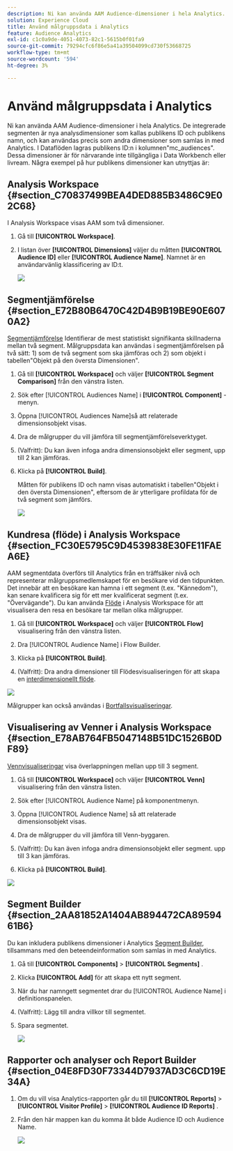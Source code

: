 ```yaml
---
description: Ni kan använda AAM Audience-dimensioner i hela Analytics. De integrerade segmenten är nya analysdimensioner som kallas publikens ID och publikens namn, och kan användas precis som andra dimensioner som samlas in med Analytics. I Dataflöden lagras publikens ID:n i kolumnen"mc_audiences". Dessa dimensioner är för närvarande inte tillgängliga i Data Workbench eller livream. Några exempel på hur publikens dimensioner kan utnyttjas är
solution: Experience Cloud
title: Använd målgruppsdata i Analytics
feature: Audience Analytics
exl-id: c1c0a9de-4051-4073-82c1-5615b0f01fa9
source-git-commit: 79294cfc6f86e5a41a39504099cd730f53668725
workflow-type: tm+mt
source-wordcount: '594'
ht-degree: 3%

---
```


# Använd målgruppsdata i Analytics

Ni kan använda AAM Audience-dimensioner i hela Analytics. De integrerade segmenten är nya analysdimensioner som kallas publikens ID och publikens namn, och kan användas precis som andra dimensioner som samlas in med Analytics. I Dataflöden lagras publikens ID:n i kolumnen&quot;mc_audiences&quot;. Dessa dimensioner är för närvarande inte tillgängliga i Data Workbench eller livream. Några exempel på hur publikens dimensioner kan utnyttjas är:

## Analysis Workspace {#section_C70837499BEA4DED885B3486C9E02C68}

I Analysis Workspace visas AAM som två dimensioner.

1. Gå till **[!UICONTROL Workspace]**.
1. I listan över **[!UICONTROL Dimensions]** väljer du måtten **[!UICONTROL Audience ID]** eller **[!UICONTROL Audience Name]**. Namnet är en användarvänlig klassificering av ID:t.

   ![](assets/aw-mcaudiences.png)

## Segmentjämförelse {#section_E72B80B6470C42D4B9B19BE90E6070A2}

[Segmentjämförelse](https://experienceleague.adobe.com/docs/analytics/analyze/analysis-workspace/panels/segment-comparison/segment-comparison.html) Identifierar de mest statistiskt signifikanta skillnaderna mellan två segment. Målgruppsdata kan användas i segmentjämförelsen på två sätt: 1) som de två segment som ska jämföras och 2) som objekt i tabellen&quot;Objekt på den översta Dimensionen&quot;.

1. Gå till **[!UICONTROL Workspace]** och väljer **[!UICONTROL Segment Comparison]** från den vänstra listen.

1. Sök efter [!UICONTROL Audiences Name] i **[!UICONTROL Component]** -menyn.

1. Öppna [!UICONTROL Audiences Name]så att relaterade dimensionsobjekt visas.
1. Dra de målgrupper du vill jämföra till segmentjämförelseverktyget.
1. (Valfritt): Du kan även infoga andra dimensionsobjekt eller segment, upp till 2 kan jämföras.
1. Klicka på **[!UICONTROL Build]**.

   Måtten för publikens ID och namn visas automatiskt i tabellen&quot;Objekt i den översta Dimensionen&quot;, eftersom de är ytterligare profildata för de två segment som jämförs.

   ![](assets/aud-segcompare.png)

## Kundresa (flöde) i Analysis Workspace {#section_FC30E5795C9D4539838E30FE11FAEA6E}

AAM segmentdata överförs till Analytics från en träffsäker nivå och representerar målgruppsmedlemskapet för en besökare vid den tidpunkten. Det innebär att en besökare kan hamna i ett segment (t.ex. &quot;Kännedom&quot;), kan senare kvalificera sig för ett mer kvalificerat segment (t.ex. &quot;Övervägande&quot;). Du kan använda [Flöde](https://experienceleague.adobe.com/docs/analytics/analyze/analysis-workspace/visualizations/fallout/fallout-flow.html) i Analysis Workspace för att visualisera den resa en besökare tar mellan olika målgrupper.

1. Gå till **[!UICONTROL Workspace]** och väljer **[!UICONTROL Flow]** visualisering från den vänstra listen.

1. Dra [!UICONTROL Audience Name] i Flow Builder.
1. Klicka på **[!UICONTROL Build]**.
1. (Valfritt): Dra andra dimensioner till Flödesvisualiseringen för att skapa en [interdimensionellt flöde](https://experienceleague.adobe.com/docs/analytics/analyze/analysis-workspace/visualizations/flow/multi-dimensional-flow.html).

![](assets/flow-aamaudiences.png)

Målgrupper kan också användas i [Bortfallsvisualiseringar](https://experienceleague.adobe.com/docs/analytics/analyze/analysis-workspace/visualizations/fallout/fallout-flow.html).

## Visualisering av Venner i Analysis Workspace {#section_E78AB764FB5047148B51DC1526B0DF89}

[Vennvisualiseringar](https://experienceleague.adobe.com/docs/analytics/analyze/analysis-workspace/visualizations/venn.html) visa överlappningen mellan upp till 3 segment.

1. Gå till **[!UICONTROL Workspace]** och väljer **[!UICONTROL Venn]** visualisering från den vänstra listen.

1. Sök efter [!UICONTROL Audience Name] på komponentmenyn.
1. Öppna [!UICONTROL Audience Name] så att relaterade dimensionsobjekt visas.
1. Dra de målgrupper du vill jämföra till Venn-byggaren.
1. (Valfritt): Du kan även infoga andra dimensionsobjekt eller segment. upp till 3 kan jämföras.
1. Klicka på **[!UICONTROL Build]**.

![](assets/venn-viz.png)

## Segment Builder {#section_2AA81852A1404AB894472CA8959461B6}

Du kan inkludera publikens dimensioner i Analytics [Segment Builder](/help/components/segmentation/segmentation-workflow/seg-build.md), tillsammans med den beteendeinformation som samlas in med Analytics.

1. Gå till  **[!UICONTROL Components]** > **[!UICONTROL Segments]** .
1. Klicka **[!UICONTROL Add]** för att skapa ett nytt segment.
1. När du har namngett segmentet drar du [!UICONTROL Audience Name] i definitionspanelen.
1. (Valfritt): Lägg till andra villkor till segmentet.
1. Spara segmentet.

   ![](assets/aud-segbuilder.png)

## Rapporter och analyser och Report Builder {#section_04E8FD30F73344D7937AD3C6CD19E34A}

1. Om du vill visa Analytics-rapporten går du till  **[!UICONTROL Reports]** > **[!UICONTROL Visitor Profile]** > **[!UICONTROL Audience ID Reports]** .
1. Från den här mappen kan du komma åt både Audience ID och Audience Name.

   ![](assets/mc-audiences.png)

